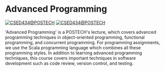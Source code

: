 # Advanced Programming

[![CSED434@POSTECH](https://img.shields.io/badge/CSED434-POSTECH-c80150)](https://www.postech.ac.kr/eng)
[![CSED434@POSTECH](https://img.shields.io/badge/Fall-2023-775E64)](https://www.postech.ac.kr/eng)

'Advanced Programming' is a POSTECH's lecture, which covers advanced programming techniques in object-oriented programming, functional programming, and concurrent programming. For programming assignments, we use the Scala programming language which combines all these programming styles. In addition to learning advanced programming techniques, this course covers important techniques in software development such as code review, version control, and testing.

